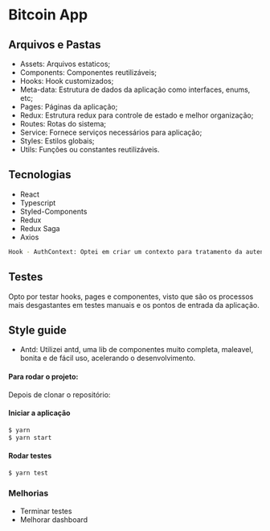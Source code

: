 # Bitcoin App

## Arquivos e Pastas

- Assets: Arquivos estaticos;
- Components: Componentes reutilizáveis;
- Hooks: Hook customizados;
- Meta-data: Estrutura de dados da aplicação como interfaces, enums, etc;
- Pages: Páginas da aplicação;
- Redux: Estrutura redux para controle de estado e melhor organização;
- Routes: Rotas do sistema;
- Service: Fornece serviços necessários para aplicação;
- Styles: Estilos globais;
- Utils: Funções ou constantes reutilizáveis.

## Tecnologias

- React
- Typescript
- Styled-Components
- Redux
- Redux Saga
- Axios

```bash
Hook - AuthContext: Optei em criar um contexto para tratamento da autenticação do sistema. Mesmo utilizando redux? Sim. Já fiz essa combinação, porém, encarei alguns problemas em um projeto com maior complexidade de autenticação, nesse sentido um contexto se mostrou uma forma mais maleavel de gerenciar (Apenas um ponto de vista que quis mostrar no bitcoin app), conseguindo isolamento da lógica de forma simples.
```

## Testes

Opto por testar hooks, pages e componentes, visto que são os processos mais desgastantes em testes manuais e os pontos de entrada da aplicação.

## Style guide

- Antd: Utilizei antd, uma lib de componentes muito completa, maleavel, bonita e de fácil uso, acelerando o desenvolvimento.

#### Para rodar o projeto:

Depois de clonar o repositório:

#### Iniciar a aplicação

```bash
$ yarn
$ yarn start
```

#### Rodar testes

```bash
$ yarn test
```

### Melhorias

- Terminar testes
- Melhorar dashboard
